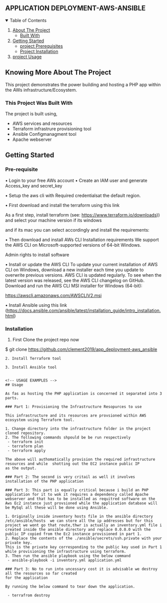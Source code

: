 ## APPLICATION DEPLOYMENT-AWS-ANSIBLE

<!-- PROJECT TABLE OF CONTENTS -->
<details open="open">
  <summary>Table of Contents</summary>
  <ol>
    <li>
      <a href="#about-the-project">About The Project</a>
      <ul>
        <li><a href="#built-with">Built With</a></li>
      </ul>
    </li>
    <li>
      <a href="#getting-started">Getting Started</a>
      <ul>
        <li><a href="#prerequisites">project Prerequisites</a></li>
        <li><a href="#installation">Project Installation</a></li>
      </ul>
    </li>
    <li><a href="#usage">project Usage</a></li>
  </ol>
</details>



<!-- ABOUT THE PROJECT -->
## Knowing More About The Project

This project demonstrates the power building and hosting a PHP app within the AWs infrastructure/Ecosystem.


### This Project Was Built With

The project is built using,
* AWS services and resources
* Terraform infrastrure provisioning tool
* Ansible Configmanagment tool
* Apache webserver



<!-- GETTING STARTED -->
## Getting Started

### Pre-requisite
•	Login to your free AWs account
•	Create an IAM user and generate Access_key and secret_key

•	Setup the aws cli  with Required credentialsat the default region.

•	First download and install the terraform using this link

As a first step, install terraform (see: https://www.terraform.io/downloads)) and select your machine version if its windows 

and if its mac you can select accordingly and install the requirements:

•	Then download and install AWs CLI Installation requirements We support the AWS CLI on Microsoft-supported versions of 64-bit Windows.

Admin rights to install software

•	Install or update the AWS CLI To update your current installation of AWS CLI on Windows, download a new installer each time
you update to overwrite previous versions. AWS CLI is updated regularly. To see when the latest version was released, see the AWS CLI changelog on GitHub.
Download and run the AWS CLI MSI installer for Windows (64-bit):

https://awscli.amazonaws.com/AWSCLIV2.msi

•	Install Ansible using this link (https://docs.ansible.com/ansible/latest/installation_guide/intro_installation.html)

### Installation

1. First Clone the project repo now

  $ git clone https://github.com/clement2019/app_deployment-aws_ansible
   ```
2. Install Terraform tool

3. Install Ansible tool


<!-- USAGE EXAMPLES -->
## Usage

As fas as hosting the PHP application is concerned it separated into 3 parts.

### Part 1: Provisioning the Infrastructure Resopurces to use

This infrastructure and its resources are provsioned within AWS ecosystem using Terraform tool.

1. Change directory into the infrastructure folder in the project cloned repository.
2. The following commands shpould be be run respectively
    - terraform init
    - terraform plan
    - terraform apply

The above will authomatically provision the required infrastructure resources and while  shotting out the EC2 instance public IP
as the output.

### Part 2: The second is very critail as well it involves installation of the PHP application

### Part 3: This part is equally critical because i build an PHP application for it to wok it requires a dependency called Apache webserver and that has to be installed as requitred software on the Aws Ec2 instance just provsioned while the application database will be MySql all these will be done using Ansible.

1. Originally inside inventory hosts file in the ansible directory /etc/ansible/hosts  we can store all the ip addresses but for this project we wont go that route,thwr is actually an inventory.yml file i created inside the ansible directory and replace 0.0.0.0 with the public IP copied from the Ec2 instance provisioned in part 1.
2. Replace the contents of the ./ansible/secrets/ssh.private with your private key. 
This is the private key corresponding to the public key used in Part 1 while provisioning the infrastructure using terraform.
3. Then run the ansible playbook using the below command
    - ansible-playbook -i inventory.yml application.yml

### Part 3: No to run into uncessary cost it is advisable we destroy all the resources so far created
for the application

By running the below command to tear down the application.

    - terrafrom destroy
